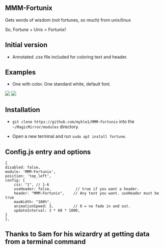 ## MMM-Fortunix

Gets words of wisdom (not fortunes, so much) from unix/linux

So, Fortune + Unix = Fortunix!

## Initial version

* Annotated .css file included for coloring text and header.

## Examples

* One with color. One standard white, default font.

![](images/2.jpg) ![](images/1.jpg)

## Installation

* `git clone https://github.com/mykle1/MMM-Fortunix` into the `~/MagicMirror/modules` directory.

* Open a new terminal and run `sudo apt install fortune`.


## Config.js entry and options

```
{
disabled: false,
module: 'MMM-Fortunix',
position: 'top_left',
config: {
    css: "1", // 1-6
    useHeader: false,           // true if you want a header.
    header: "MMM-Fortunix",    // Any text you want. useHeader must be true
    maxWidth: "100%",
    animationSpeed: 3,         // 0 = no fade in and out.
    updateInterval: 3 * 60 * 1000,
}
},
```
## Thanks to Sam for his wizardry at getting data from a terminal command
